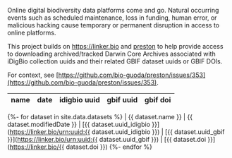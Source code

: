 ---
---

Online digital biodiversity data platforms come and go. Natural occurring events such as scheduled maintenance, loss in funding, human error, or malicious hacking cause temporary or permanent disruption in access to online platforms.

This project builds on https://linker.bio and [preston](https://globalbioticinteractions.org/preston) to help provide access to downloading archived/tracked Darwin Core Archives associated with iDigBio collection uuids and their related GBIF dataset uuids or GBIF DOIs.  

For context, see [https://github.com/bio-guoda/preston/issues/353](https://github.com/bio-guoda/preston/issues/353).

|name|date|idigbio uuid|gbif uuid|gbif doi
|---|---|---|---|---
{%- for dataset in site.data.datasets %}
| {{ dataset.name }} | {{ dataset.modifiedDate }} | [{{ dataset.uuid_idigbio }}](https://linker.bio/urn:uuid:{{ dataset.uuid_idigbio }}) | [{{ dataset.uuid_gbif }}](https://linker.bio/urn:uuid:{{ dataset.uuid_gbif }}) | [{{ dataset.doi }}](https://linker.bio/{{ dataset.doi }})
{%- endfor %}


